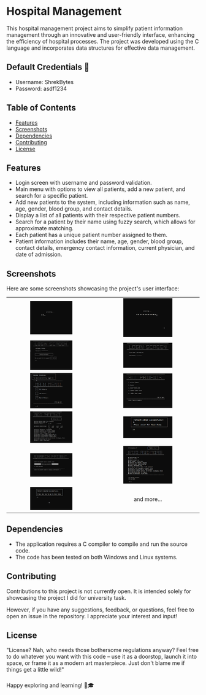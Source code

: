 # Hospital Management

This hospital management project aims to simplify patient information management through an innovative and user-friendly interface, enhancing the efficiency of hospital processes. The project was developed using the C language and incorporates data structures for effective data management.

## Default Credentials 🔐
- Username: ShrekBytes
- Password: asdf1234

## Table of Contents
- [Features](#features)
- [Screenshots](#screenshots)
- [Dependencies](#dependencies)
- [Contributing](#contributing)
- [License](#license)


## Features
- Login screen with username and password validation.
- Main menu with options to view all patients, add a new patient, and search for a specific patient.
- Add new patients to the system, including information such as name, age, gender, blood group, and contact details.
- Display a list of all patients with their respective patient numbers.
- Search for a patient by their name using fuzzy search, which allows for approximate matching.
- Each patient has a unique patient number assigned to them.
- Patient information includes their name, age, gender, blood group, contact details, emergency contact information, current physician, and date of admission.

## Screenshots
Here are some screenshots showcasing the project's user interface:

<table align="center">
  <tr>
    <td align="center">
      <img src="screenshots/load1.png" alt="Wrong" width="50%">
    </td>
    <td align="center">
      <img src="screenshots/load2.png" alt="Login Screen" width="50%">
    </td>
  </tr>
  <tr>
    <td align="center">
      <img src="screenshots/wrong.png" alt="Wrong" width="50%">
    </td>
    <td align="center">
      <img src="screenshots/login.png" alt="Login Screen" width="50%">
    </td>
  </tr>
  <tr>
    <td align="center">
      <img src="screenshots/main_menu.png" alt="Main Menu" width="50%">
    </td>
    <td align="center">
      <img src="screenshots/all_patient.png" alt="ALL patient" width="50%">
    </td>
  </tr>
  <tr>
    <td align="center">
      <img src="screenshots/add_patient.png" alt="Add Patient" width="50%">
    </td>
    <td align="center">
      <img src="screenshots/patient_added.png" alt="Patient Added" width="50%">
    </td>
  </tr>
  <tr>
    <td align="center">
      <img src="screenshots/search_patient.png" alt="Search Patient" width="50%">
    </td>
    <td align="center">
      <img src="screenshots/display_patient.png" alt="Display Patient" width="50%">
    </td>
  </tr>
  <tr>
    <td align="center">
      <img src="screenshots/patient_deleted.png" alt="Delete Patient" width="50%">
    </td>
    <td align="center">and more...</td>
  </tr>
</table>


## Dependencies
- The application requires a C compiler to compile and run the source code.
- The code has been tested on both Windows and Linux systems.

## Contributing

Contributions to this project is not currently open. It is intended solely for showcasing the project I did for university task.

However, if you have any suggestions, feedback, or questions, feel free to open an issue in the repository. I appreciate your interest and input!

## License

"License? Nah, who needs those bothersome regulations anyway? Feel free to do whatever you want with this code – use it as a doorstop, launch it into space, or frame it as a modern art masterpiece. Just don't blame me if things get a little wild!"

###

Happy exploring and learning! 🚀🎓
